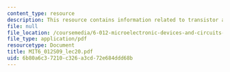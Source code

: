 ```yaml
---
content_type: resource
description: This resource contains information related to transistor amplifiers.
file: null
file_location: /coursemedia/6-012-microelectronic-devices-and-circuits-spring-2009/6b80a6c37210c326a3cd72e684ddd68b_MIT6_012S09_lec20.pdf
file_type: application/pdf
resourcetype: Document
title: MIT6_012S09_lec20.pdf
uid: 6b80a6c3-7210-c326-a3cd-72e684ddd68b
---
```

